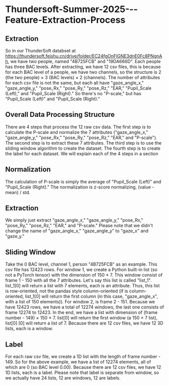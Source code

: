 # Thundersoft-Summer-2025---Feature-Extraction-Process
## Extraction
So in our ThunderSoft databset at https://thundersoft.feishu.cn/drive/folder/EC24fgOnFlGNE3dnE0Fc8PNgnAh, we have two people, named "4B725FCB" and "19DA666D". Each people has three BAC levels. After extracting, we have 12 csv files, this is because for each BAC level of a people, we have two channels, so the structure is 2 (the two people) × 3 (BAC levels) × 2 (channels). The number of attributes for each csv file is not the same, but each all have "gaze_angle_x," "gaze_angle_y," "pose_Rx," "pose_Ry," "pose_Rz," "EAR," "Pupil_Scale (Left)," and "Pupil_Scale (Right)." So there's no "P-scale," but has "Pupil_Scale (Left)" and "Pupil_Scale (Right)."

## Overall Data Processing Structure
There are 4 steps that process the 12 raw csv data. The first step is to calculate the P-scale and normalize the 7 attributes ("gaze_angle_x," "gaze_angle_y," "pose_Rx," "pose_Ry," "pose_Rz," "EAR," and "P-scale"). The second step is to extract these 7 attributes. The third step is to use the sliding window algorithm to create the dataset. The fourth step is to create the label for each dataset. We will explain each of the 4 steps in a section

## Normalization
The calculation of P-scale is simply the average of "Pupil_Scale (Left)" and "Pupil_Scale (Right)." The normalization is z-score normalizing, (value - mean) / std.

## Extraction
We simply just extract "gaze_angle_x," "gaze_angle_y," "pose_Rx," "pose_Ry," "pose_Rz," "EAR," and "P-scale." Please note that we didn't change the name of "gaze_angle_x," "gaze_angle_y" to "gaze_x" and "gaze_y."

## Sliding Window
Take the 0 BAC level, channel 1, person "4B725FCB" as an example. This csv file has 12423 rows. For window 1, we create a Python built-in list (so not a PyTorch tensor) with the dimension of 150 × 7. This window consist of frame 1 - 150 with all the 7 attributes. Let's say this list is called "list_1". list_1[0] will return a list with 7 elements, each is an attribute. Thus, this list is row-oriented, not the pandas style column-oriented (if is column-oriented, list_1[0] will return the first column (in this case, "gaze_angle_x", with a list of 150 elements)). For window 2, is frame 2 - 151. Because we have 12423 rows, we have a total of 12274 windows, the last one consists of frame 12274 to 12423. In the end, we have a list with dimension of (frame number - 149) × 150 × 7. list[0] will return the first window (a 150 × 7 list), list[0] [0] will return a list of 7. Because there are 12 csv files, we have 12 3D lists, each is a window.

## Label
For each raw csv file, we create a 1D list with the length of frame number - 149. So for the above example, we have a list of 12274 elements, all of which are 0 (so BAC level 0.00). Because there are 12 csv files, we have 12 1D lists, each is a label. Please note that label is separate from window, so we actually have 24 lists, 12 are windows, 12 are labels.
